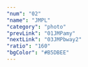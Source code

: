 ```yaml
---
"num": "02"
"name": "JMPL"
"category": "photo"
"prevLink": "01JMPamy"
"nextLink": "03JMPbway2"
"ratio": "160"
"bgColor": "#B5DBEE"
---
```

